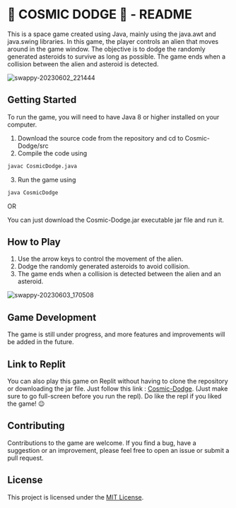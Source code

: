 # 👾 COSMIC DODGE 👾 - README

This is a space game created using Java, mainly using the java.awt and java.swing libraries. In this game, the player controls an alien that moves around in the game window. The objective is to dodge the randomly generated asteroids to survive as long as possible. The game ends when a collision between the alien and asteroid is detected.

![swappy-20230602_221444](https://github.com/sumitst05/Cosmic-Dodge/assets/106669732/ad83319b-9204-4122-a546-0d639282d84f)

## Getting Started
To run the game, you will need to have Java 8 or higher installed on your computer. 

1. Download the source code from the repository and cd to Cosmic-Dodge/src
2. Compile the code using 
```bash 
javac CosmicDodge.java
```
3. Run the game using 
```bash
java CosmicDodge
```

OR

You can just download the Cosmic-Dodge.jar executable jar file and run it.

## How to Play
1. Use the arrow keys to control the movement of the alien.
2. Dodge the randomly generated asteroids to avoid collision.
3. The game ends when a collision is detected between the alien and an asteroid.

![swappy-20230603_170508](https://github.com/sumitst05/Cosmic-Dodge/assets/106669732/3f67cc83-2cd5-443e-930f-c6b0a6449420)

## Game Development
The game is still under progress, and more features and improvements will be added in the future. 

## Link to Replit
You can also play this game on Replit without having to clone the repository or downloading the jar file.
Just follow this link : [Cosmic-Dodge](https://replit.com/@sumitst05/Cosmic-Dodge?v=1). (Just make sure to go full-screen before you run the repl). 
Do like the repl if you liked the game! 😉

## Contributing
Contributions to the game are welcome. If you find a bug, have a suggestion or an improvement, please feel free to open an issue or submit a pull request.

## License
This project is licensed under the [MIT License](LICENSE).
